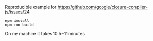 Reproducible example for https://github.com/google/closure-compiler-js/issues/24

```
npm install
npm run build
```

On my machine it takes 10.5~11 minutes.
